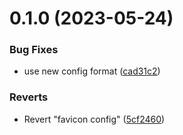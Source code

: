 # 0.1.0 (2023-05-24)


### Bug Fixes

* use new config format ([cad31c2](https://github.com/brillout/vike-react/commit/cad31c225c50dbfb8d3e1e4272e8e8a5a3513547))


### Reverts

* Revert "favicon config" ([5cf2460](https://github.com/brillout/vike-react/commit/5cf24604fc4d7c1c3caa8cc532d2f8f71fbb950e))



